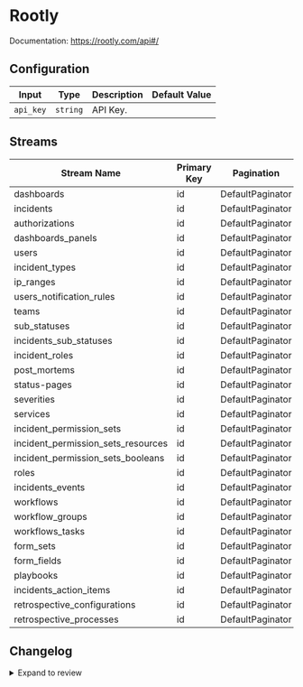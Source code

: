 # Rootly
Documentation: https://rootly.com/api#/

## Configuration

| Input | Type | Description | Default Value |
|-------|------|-------------|---------------|
| `api_key` | `string` | API Key.  |  |

## Streams
| Stream Name | Primary Key | Pagination | Supports Full Sync | Supports Incremental |
|-------------|-------------|------------|---------------------|----------------------|
| dashboards | id | DefaultPaginator | ✅ |  ❌  |
| incidents | id | DefaultPaginator | ✅ |  ❌  |
| authorizations | id | DefaultPaginator | ✅ |  ❌  |
| dashboards_panels | id | DefaultPaginator | ✅ |  ❌  |
| users | id | DefaultPaginator | ✅ |  ❌  |
| incident_types | id | DefaultPaginator | ✅ |  ❌  |
| ip_ranges | id | DefaultPaginator | ✅ |  ❌  |
| users_notification_rules | id | DefaultPaginator | ✅ |  ❌  |
| teams | id | DefaultPaginator | ✅ |  ❌  |
| sub_statuses | id | DefaultPaginator | ✅ |  ❌  |
| incidents_sub_statuses | id | DefaultPaginator | ✅ |  ❌  |
| incident_roles | id | DefaultPaginator | ✅ |  ❌  |
| post_mortems | id | DefaultPaginator | ✅ |  ❌  |
| status-pages | id | DefaultPaginator | ✅ |  ❌  |
| severities | id | DefaultPaginator | ✅ |  ❌  |
| services | id | DefaultPaginator | ✅ |  ❌  |
| incident_permission_sets | id | DefaultPaginator | ✅ |  ❌  |
| incident_permission_sets_resources | id | DefaultPaginator | ✅ |  ❌  |
| incident_permission_sets_booleans | id | DefaultPaginator | ✅ |  ❌  |
| roles | id | DefaultPaginator | ✅ |  ❌  |
| incidents_events | id | DefaultPaginator | ✅ |  ❌  |
| workflows | id | DefaultPaginator | ✅ |  ❌  |
| workflow_groups | id | DefaultPaginator | ✅ |  ❌  |
| workflows_tasks | id | DefaultPaginator | ✅ |  ❌  |
| form_sets | id | DefaultPaginator | ✅ |  ❌  |
| form_fields | id | DefaultPaginator | ✅ |  ❌  |
| playbooks | id | DefaultPaginator | ✅ |  ❌  |
| incidents_action_items | id | DefaultPaginator | ✅ |  ❌  |
| retrospective_configurations | id | DefaultPaginator | ✅ |  ❌  |
| retrospective_processes | id | DefaultPaginator | ✅ |  ❌  |

## Changelog

<details>
  <summary>Expand to review</summary>

| Version          | Date              | Pull Request | Subject        |
|------------------|-------------------|--------------|----------------|
| 0.0.1 | 2024-10-03 | | Initial release by [@gemsteam](https://github.com/gemsteam) via Connector Builder |

</details>
